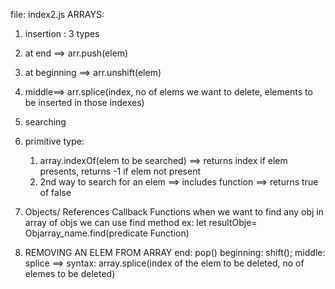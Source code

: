 file: index2.js
ARRAYS:
1. insertion : 3 types
11. at end ==> arr.push(elem)
12. at beginning ==> arr.unshift(elem)
13. middle==> arr.splice(index, no of elems we want to delete, elements to be inserted in those indexes)

2. searching
21. primitive type: 
    1. array.indexOf(elem to be searched) ==> returns index if elem presents, returns -1 if elem not present
    2. 2nd way to search for an elem ==> includes function ==> returns true of false

22. Objects/ References
Callback Functions
when we want to find any obj in array of objs we can use find method
ex: let resultObje= Objarray_name.find(predicate Function)

3. REMOVING AN ELEM FROM ARRAY
end: pop()
beginning: shift();
middle: splice ==> syntax: array.splice(index of the elem to be  deleted, no of elemes to be deleted)